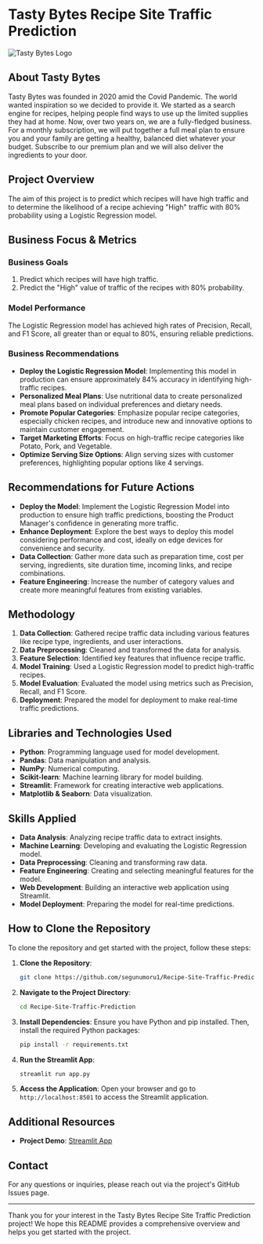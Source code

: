 # Tasty Bytes Recipe Site Traffic Prediction

![Tasty Bytes Logo](https://github.com/segunumoru1/Recipe-Site-Traffic-Prediction/blob/master/tiny-female-chef-cooking-vegan-meal-using-recipe-kitchen-cook-making-dish-from-restaurant-menu-flat-vector-illustration-healthy-food-diet-culinary-nutrition-concept-website-design_74855-22063.avif)

## About Tasty Bytes

Tasty Bytes was founded in 2020 amid the Covid Pandemic. The world wanted inspiration so we decided to provide it. We started as a search engine for recipes, helping people find ways to use up the limited supplies they had at home. Now, over two years on, we are a fully-fledged business. For a monthly subscription, we will put together a full meal plan to ensure you and your family are getting a healthy, balanced diet whatever your budget. Subscribe to our premium plan and we will also deliver the ingredients to your door.


## Project Overview

The aim of this project is to predict which recipes will have high traffic and to determine the likelihood of a recipe achieving "High" traffic with 80% probability using a Logistic Regression model.

## Business Focus & Metrics

### Business Goals
1. Predict which recipes will have high traffic.
2. Predict the "High" value of traffic of the recipes with 80% probability.

### Model Performance
The Logistic Regression model has achieved high rates of Precision, Recall, and F1 Score, all greater than or equal to 80%, ensuring reliable predictions.

### Business Recommendations
- **Deploy the Logistic Regression Model**: Implementing this model in production can ensure approximately 84% accuracy in identifying high-traffic recipes.
- **Personalized Meal Plans**: Use nutritional data to create personalized meal plans based on individual preferences and dietary needs.
- **Promote Popular Categories**: Emphasize popular recipe categories, especially chicken recipes, and introduce new and innovative options to maintain customer engagement.
- **Target Marketing Efforts**: Focus on high-traffic recipe categories like Potato, Pork, and Vegetable.
- **Optimize Serving Size Options**: Align serving sizes with customer preferences, highlighting popular options like 4 servings.



## Recommendations for Future Actions
- **Deploy the Model**: Implement the Logistic Regression Model into production to ensure high traffic predictions, boosting the Product Manager's confidence in generating more traffic.
- **Enhance Deployment**: Explore the best ways to deploy this model considering performance and cost, ideally on edge devices for convenience and security.
- **Data Collection**: Gather more data such as preparation time, cost per serving, ingredients, site duration time, incoming links, and recipe combinations.
- **Feature Engineering**: Increase the number of category values and create more meaningful features from existing variables.

## Methodology

1. **Data Collection**: Gathered recipe traffic data including various features like recipe type, ingredients, and user interactions.
2. **Data Preprocessing**: Cleaned and transformed the data for analysis.
3. **Feature Selection**: Identified key features that influence recipe traffic.
4. **Model Training**: Used a Logistic Regression model to predict high-traffic recipes.
5. **Model Evaluation**: Evaluated the model using metrics such as Precision, Recall, and F1 Score.
6. **Deployment**: Prepared the model for deployment to make real-time traffic predictions.

## Libraries and Technologies Used

- **Python**: Programming language used for model development.
- **Pandas**: Data manipulation and analysis.
- **NumPy**: Numerical computing.
- **Scikit-learn**: Machine learning library for model building.
- **Streamlit**: Framework for creating interactive web applications.
- **Matplotlib & Seaborn**: Data visualization.

## Skills Applied

- **Data Analysis**: Analyzing recipe traffic data to extract insights.
- **Machine Learning**: Developing and evaluating the Logistic Regression model.
- **Data Preprocessing**: Cleaning and transforming raw data.
- **Feature Engineering**: Creating and selecting meaningful features for the model.
- **Web Development**: Building an interactive web application using Streamlit.
- **Model Deployment**: Preparing the model for real-time predictions.

## How to Clone the Repository

To clone the repository and get started with the project, follow these steps:

1. **Clone the Repository**:
    ```sh
    git clone https://github.com/segunumoru1/Recipe-Site-Traffic-Prediction.git
    ```

2. **Navigate to the Project Directory**:
    ```sh
    cd Recipe-Site-Traffic-Prediction
    ```

3. **Install Dependencies**:
    Ensure you have Python and pip installed. Then, install the required Python packages:
    ```sh
    pip install -r requirements.txt
    ```

4. **Run the Streamlit App**:
    ```sh
    streamlit run app.py
    ```

5. **Access the Application**:
    Open your browser and go to `http://localhost:8501` to access the Streamlit application.

## Additional Resources

- **Project Demo**: [Streamlit App](https://segunumoru1-recipe-site-traffic-prediction-app-zu4pwy.streamlit.app/)

## Contact

For any questions or inquiries, please reach out via the project's GitHub Issues page.

---

Thank you for your interest in the Tasty Bytes Recipe Site Traffic Prediction project! We hope this README provides a comprehensive overview and helps you get started with the project.
